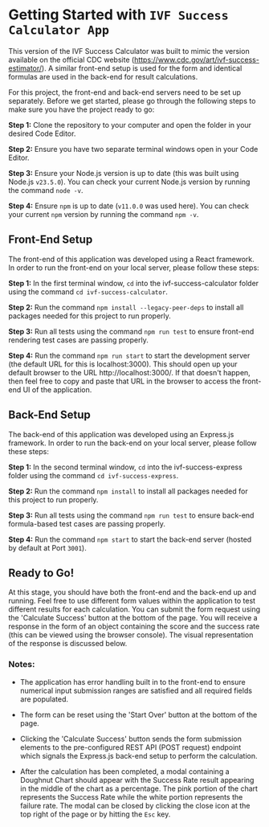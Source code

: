 # Getting Started with `IVF Success Calculator App`

This version of the IVF Success Calculator was built to mimic the version available on the official CDC website (https://www.cdc.gov/art/ivf-success-estimator/). A similar front-end setup is used for the form and identical formulas are used in the back-end for result calculations.

For this project, the front-end and back-end servers need to be set up separately. Before we get started, please go through the following steps to make sure you have the project ready to go:

**Step 1:** Clone the repository to your computer and open the folder in your desired Code Editor.

**Step 2:** Ensure you have two separate terminal windows open in your Code Editor.

**Step 3:** Ensure your Node.js version is up to date (this was built using Node.js `v23.5.0`). You can check your current Node.js version by running the command `node -v`.

**Step 4:** Ensure `npm` is up to date (`v11.0.0` was used here). You can check your current `npm` version by running the command `npm -v`.



## Front-End Setup

The front-end of this application was developed using a React framework. In order to run the front-end on your local server, please follow these steps:

**Step 1:** In the first terminal window, `cd` into the ivf-success-calculator folder using the command `cd ivf-success-calculator`.

**Step 2:** Run the command `npm install --legacy-peer-deps` to install all packages needed for this project to run properly.

**Step 3:** Run all tests using the command `npm run test` to ensure front-end rendering test cases are passing properly.

**Step 4:** Run the command `npm run start` to start the development server (the default URL for this is localhost:3000). This should open up your default browser to the URL http://localhost:3000/. If that doesn't happen, then feel free to copy and paste that URL in the browser to access the front-end UI of the application.



## Back-End Setup

The back-end of this application was developed using an Express.js framework. In order to run the back-end on your local server, please follow these steps:

**Step 1:** In the second terminal window, `cd` into the ivf-success-express folder using the command `cd ivf-success-express`.

**Step 2:** Run the command `npm install` to install all packages needed for this project to run properly.

**Step 3:** Run all tests using the command `npm run test` to ensure back-end formula-based test cases are passing properly.

**Step 4:** Run the command `npm start` to start the back-end server (hosted by default at Port `3001`).



## Ready to Go!

At this stage, you should have both the front-end and the back-end up and running. Feel free to use different form values within the application to test different results for each calculation. You can submit the form request using the 'Calculate Success' button at the bottom of the page. You will receive a response in the form of an object containing the score and the success rate (this can be viewed using the browser console). The visual representation of the response is discussed below.

### Notes:

* The application has error handling built in to the front-end to ensure numerical input submission ranges are satisfied and all required fields are populated.

* The form can be reset using the 'Start Over' button at the bottom of the page.

* Clicking the 'Calculate Success' button sends the form submission elements to the pre-configured REST API (POST request) endpoint which signals the Express.js back-end setup to perform the calculation.

* After the calculation has been completed, a modal containing a Doughnut Chart should appear with the Success Rate result appearing in the middle of the chart as a percentage. The pink portion of the chart represents the Success Rate while the white portion represents the failure rate. The modal can be closed by clicking the close icon at the top right of the page or by hitting the `Esc` key.